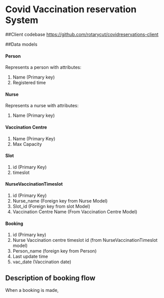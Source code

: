 # Covid Vaccination reservation System 

##Client codebase
https://github.com/rotarycut/covidreservations-client

##Data models
#### Person
Represents a person with attributes:
1. Name (Primary key)
2. Registered time

#### Nurse
Represents a nurse with attributes:
1. Name (Primary key)

#### Vaccination Centre
1. Name (Primary Key)
2. Max Capacity

#### Slot
1. id (Primary Key)
2. timeslot

#### NurseVaccinationTimeslot
1. id (Primary Key)
2. Nurse_name (Foreign key from Nurse Model)
3. Slot_id (Foreign key from slot Model)
4. Vaccination Centre Name (From Vaccination Centre Model)

#### Booking
1. id (Primary key)
2. Nurse Vaccination centre timeslot id (from NurseVaccinationTimeslot model)
3. Person_name (foreign key from Person)
4. Last update time
5. vac_date (Vaccination date)

## Description of booking flow
When a booking is made, 


